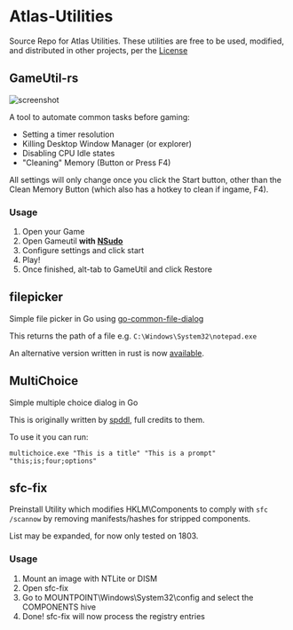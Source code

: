 # Atlas-Utilities

Source Repo for Atlas Utilities. These utilities are free to be used, modified, and distributed in other projects, per the [License](https://github.com/Atlas-OS/Atlas-Utilities/blob/main/LICENSE)

## GameUtil-rs
![screenshot](/img/gameutil-rs.png)

A tool to automate common tasks before gaming:
  - Setting a timer resolution
  - Killing Desktop Window Manager (or explorer)
  - Disabling CPU Idle states
  - "Cleaning" Memory (Button or Press F4)

All settings will only change once you click the Start button, other than the Clean Memory Button (which also has a hotkey to clean if ingame, F4).

### Usage

1. Open your Game
2. Open Gameutil **with [NSudo](https://nsudo.m2team.org)**
3. Configure settings and click start
4. Play!
5. Once finished, alt-tab to GameUtil and click Restore

## filepicker

Simple file picker in Go using [go-common-file-dialog](https://github.com/harry1453/go-common-file-dialog)

This returns the path of a file e.g. `C:\Windows\System32\notepad.exe`

An alternative version written in rust is now [available](/filepicker-rs).

## MultiChoice

Simple multiple choice dialog in Go

This is originally written by [spddl](https://github.com/spddl), full credits to them.

To use it you can run:

```
multichoice.exe "This is a title" "This is a prompt" "this;is;four;options"
```

## sfc-fix

Preinstall Utility which modifies HKLM\Components to comply with `sfc /scannow` by removing manifests/hashes for stripped components.

List may be expanded, for now only tested on 1803.

### Usage

1. Mount an image with NTLite or DISM
2. Open sfc-fix
3. Go to MOUNTPOINT\Windows\System32\config and select the COMPONENTS hive
4. Done! sfc-fix will now process the registry entries
